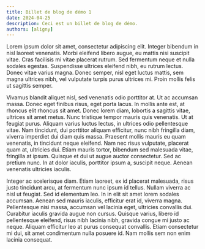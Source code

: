 ```yaml
---
title: Billet de blog de démo 1
date: 2024-04-25
description: Ceci est un billet de blog de démo.
authors: [aligny]
---
```

Lorem ipsum dolor sit amet, consectetur adipiscing elit. Integer bibendum in nisl laoreet venenatis. Morbi eleifend libero augue, eu mattis nisi suscipit vitae. Cras facilisis mi vitae placerat rutrum. Sed fermentum neque et nulla sodales egestas. Suspendisse ultrices eleifend nibh, eu rutrum lectus. Donec vitae varius magna. Donec semper, nisl eget luctus mattis, sem magna ultrices nibh, vel vulputate turpis purus ultrices mi. Proin mollis felis ut sagittis semper.
<!-- break -->
Vivamus blandit aliquet nisl, sed venenatis odio porttitor at. Ut ac accumsan massa. Donec eget finibus risus, eget porta lacus. In mollis ante est, at rhoncus elit rhoncus sit amet. Donec lorem diam, lobortis a sagittis vitae, ultrices sit amet metus. Nunc tristique tempor mauris quis venenatis. Ut at feugiat purus. Aliquam varius luctus lectus, in ultrices odio pellentesque vitae. Nam tincidunt, dui porttitor aliquam efficitur, nunc nibh fringilla diam, viverra imperdiet dui diam quis massa. Praesent mollis mauris eu quam venenatis, in tincidunt neque eleifend. Nam nec risus vulputate, placerat quam at, ultricies dui. Etiam mauris tortor, bibendum sed malesuada vitae, fringilla at ipsum. Quisque et dui ut augue auctor consectetur. Sed ac pretium nunc. In at dolor iaculis, porttitor ipsum a, suscipit neque. Aenean venenatis ultricies iaculis.

Integer ac scelerisque diam. Etiam laoreet, ex id placerat malesuada, risus justo tincidunt arcu, at fermentum nunc ipsum id tellus. Nullam viverra ac nisl ut feugiat. Sed id elementum leo. In in elit sit amet lorem sodales accumsan. Aenean sed mauris iaculis, efficitur erat id, viverra magna. Pellentesque nisi massa, accumsan vel lacinia eget, ultricies convallis dui. Curabitur iaculis gravida augue non cursus. Quisque varius, libero id pellentesque eleifend, risus nibh lacinia nibh, gravida congue mi justo ac neque. Aliquam efficitur leo at purus consequat convallis. Etiam consectetur mi dui, sit amet condimentum nulla posuere id. Nam mollis sem non enim lacinia consequat.
